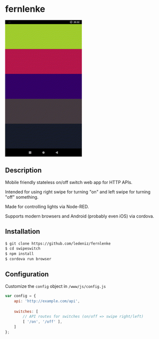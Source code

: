 # fernlenke

<img src="https://raw.githubusercontent.com/ledeniz/fernlenke/master/doc/preview.gif">

## Description

Mobile friendly stateless on/off switch web app for HTTP APIs.

Intended for using right swipe for turning "on" and left swipe for turning "off" something. 

Made for controlling lights via Node-RED.

Supports modern browsers and Android (probably even iOS) via cordova.

## Installation
```sh
$ git clone https://github.com/ledeniz/fernlenke
$ cd swipeswitch
$ npm install
$ cordova run browser
```

## Configuration

Customize the `config` object in `/www/js/config.js`

```javascript
var config = {
    api: 'http://example.com/api',

    switches: [
        // API routes for switches (on/off => swipe right/left)
        [ '/on', '/off' ],
    ]
};
```

